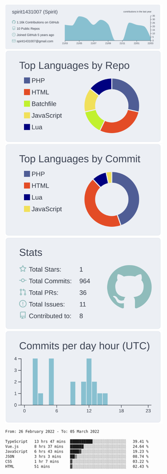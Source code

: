 [![](https://raw.githubusercontent.com/spirit1431007/spirit1431007/master/profile-summary-card-output/nord_bright/0-profile-details.svg)](https://git.io/spiritx)
[![](https://raw.githubusercontent.com/spirit1431007/spirit1431007/master/profile-summary-card-output/nord_bright/1-repos-per-language.svg)](https://git.io/spiritx) [![](https://raw.githubusercontent.com/spirit1431007/spirit1431007/master/profile-summary-card-output/nord_bright/2-most-commit-language.svg)](https://git.io/spiritx)
[![](https://raw.githubusercontent.com/spirit1431007/spirit1431007/master/profile-summary-card-output/nord_bright/3-stats.svg)](https://git.io/spiritx) [![](https://raw.githubusercontent.com/spirit1431007/spirit1431007/master/profile-summary-card-output/nord_bright/4-productive-time.svg)](https://git.io/spiritx)

<!--START_SECTION:waka-->

```text
From: 26 February 2022 - To: 05 March 2022

TypeScript   13 hrs 47 mins  ██████████░░░░░░░░░░░░░░░   39.41 %
Vue.js       8 hrs 37 mins   ██████░░░░░░░░░░░░░░░░░░░   24.64 %
JavaScript   6 hrs 43 mins   ████▓░░░░░░░░░░░░░░░░░░░░   19.23 %
JSON         3 hrs 3 mins    ██▒░░░░░░░░░░░░░░░░░░░░░░   08.74 %
CSS          1 hr 7 mins     ▓░░░░░░░░░░░░░░░░░░░░░░░░   03.22 %
HTML         51 mins         ▓░░░░░░░░░░░░░░░░░░░░░░░░   02.43 %
```

<!--END_SECTION:waka-->
